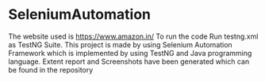 # SeleniumAutomation
The website used is https://www.amazon.in/
To run the code Run testng.xml as TestNG Suite.
This project is made by using Selenium Automation Framework which is implemented by using TestNG and Java programming language.
Extent report and Screenshots have been generated which can be found in the repository 
